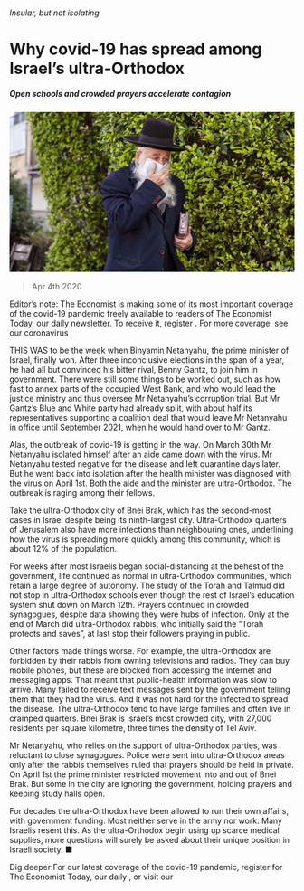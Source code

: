 ###### Insular, but not isolating

# Why covid-19 has spread among Israel’s ultra-Orthodox 

##### Open schools and crowded prayers accelerate contagion 

![image](images/20200404_MAP003_0.jpg) 

> Apr 4th 2020 

Editor’s note: The Economist is making some of its most important coverage of the covid-19 pandemic freely available to readers of The Economist Today, our daily newsletter. To receive it, register . For more coverage, see our coronavirus 

THIS WAS to be the week when Binyamin Netanyahu, the prime minister of Israel, finally won. After three inconclusive elections in the span of a year, he had all but convinced his bitter rival, Benny Gantz, to join him in government. There were still some things to be worked out, such as how fast to annex parts of the occupied West Bank, and who would lead the justice ministry and thus oversee Mr Netanyahu’s corruption trial. But Mr Gantz’s Blue and White party had already split, with about half its representatives supporting a coalition deal that would leave Mr Netanyahu in office until September 2021, when he would hand over to Mr Gantz.

Alas, the outbreak of covid-19 is getting in the way. On March 30th Mr Netanyahu isolated himself after an aide came down with the virus. Mr Netanyahu tested negative for the disease and left quarantine days later. But he went back into isolation after the health minister was diagnosed with the virus on April 1st. Both the aide and the minister are ultra-Orthodox. The outbreak is raging among their fellows.


Take the ultra-Orthodox city of Bnei Brak, which has the second-most cases in Israel despite being its ninth-largest city. Ultra-Orthodox quarters of Jerusalem also have more infections than neighbouring ones, underlining how the virus is spreading more quickly among this community, which is about 12% of the population.

For weeks after most Israelis began social-distancing at the behest of the government, life continued as normal in ultra-Orthodox communities, which retain a large degree of autonomy. The study of the Torah and Talmud did not stop in ultra-Orthodox schools even though the rest of Israel’s education system shut down on March 12th. Prayers continued in crowded synagogues, despite data showing they were hubs of infection. Only at the end of March did ultra-Orthodox rabbis, who initially said the “Torah protects and saves”, at last stop their followers praying in public.

Other factors made things worse. For example, the ultra-Orthodox are forbidden by their rabbis from owning televisions and radios. They can buy mobile phones, but these are blocked from accessing the internet and messaging apps. That meant that public-health information was slow to arrive. Many failed to receive text messages sent by the government telling them that they had the virus. And it was not hard for the infected to spread the disease. The ultra-Orthodox tend to have large families and often live in cramped quarters. Bnei Brak is Israel’s most crowded city, with 27,000 residents per square kilometre, three times the density of Tel Aviv.

Mr Netanyahu, who relies on the support of ultra-Orthodox parties, was reluctant to close synagogues. Police were sent into ultra-Orthodox areas only after the rabbis themselves ruled that prayers should be held in private. On April 1st the prime minister restricted movement into and out of Bnei Brak. But some in the city are ignoring the government, holding prayers and keeping study halls open.

For decades the ultra-Orthodox have been allowed to run their own affairs, with government funding. Most neither serve in the army nor work. Many Israelis resent this. As the ultra-Orthodox begin using up scarce medical supplies, more questions will surely be asked about their unique position in Israeli society. ■

Dig deeper:For our latest coverage of the covid-19 pandemic, register for The Economist Today, our daily , or visit our 

